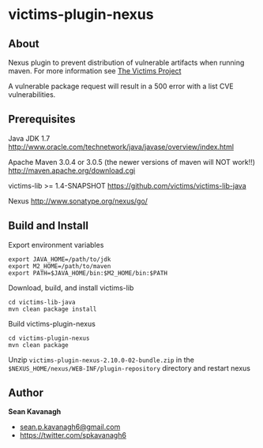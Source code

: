victims-plugin-nexus
======

About
-----
Nexus plugin to prevent distribution of vulnerable artifacts when running maven. For more information see [The Victims Project](https://github.com/victims])

A vulnerable package request will result in a 500 error with a list CVE vulnerabilities.

Prerequisites
-------------
Java JDK 1.7 
http://www.oracle.com/technetwork/java/javase/overview/index.html

Apache Maven 3.0.4 or 3.0.5 (the newer versions of maven will NOT work!!)
http://maven.apache.org/download.cgi

victims-lib >= 1.4-SNAPSHOT
https://github.com/victims/victims-lib-java

Nexus
http://www.sonatype.org/nexus/go/

Build and Install
-----------------
Export environment variables

    export JAVA_HOME=/path/to/jdk
    export M2_HOME=/path/to/maven
    export PATH=$JAVA_HOME/bin:$M2_HOME/bin:$PATH

Download, build, and install victims-lib

    cd victims-lib-java
    mvn clean package install

Build victims-plugin-nexus

    cd victims-plugin-nexus
    mvn clean package

Unzip `victims-plugin-nexus-2.10.0-02-bundle.zip` in the `$NEXUS_HOME/nexus/WEB-INF/plugin-repository` directory and restart nexus

Author
------
**Sean Kavanagh** 

+ sean.p.kavanagh6@gmail.com
+ https://twitter.com/spkavanagh6
